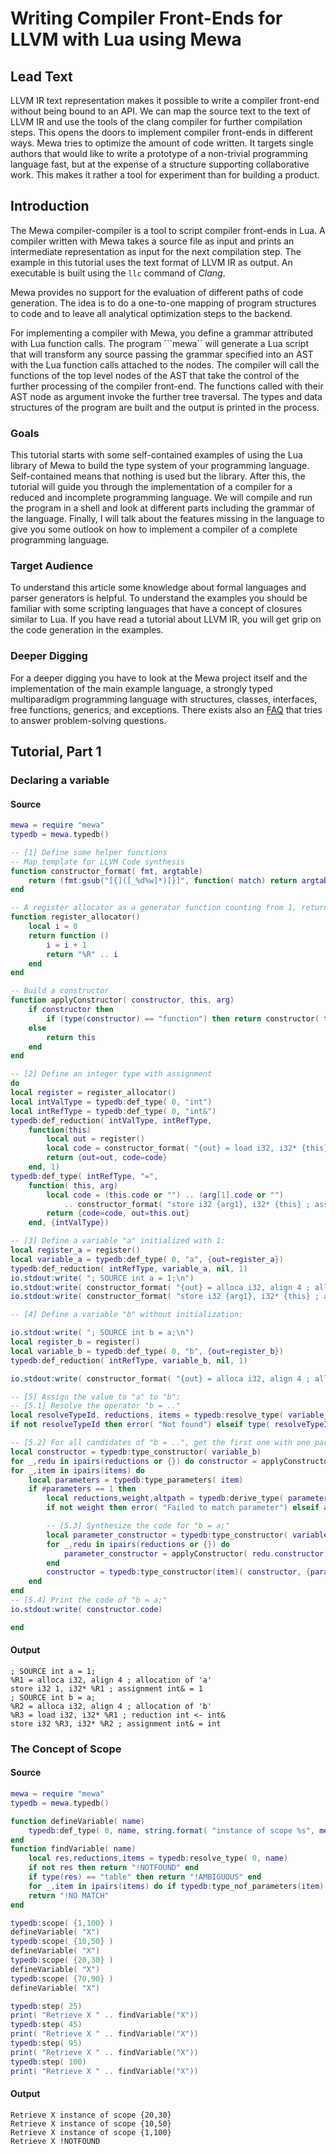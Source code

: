 # Writing Compiler Front-Ends for LLVM with Lua using Mewa

## Lead Text
LLVM IR text representation makes it possible to write a compiler front-end without being bound to an API. We can map the source text to the text of LLVM IR and use the tools of the clang compiler for further compilation steps. This opens the doors to implement compiler front-ends in different ways. Mewa tries to optimize the amount of code written. It targets single authors that would like to write a prototype of a non-trivial programming language fast, but at the expense of a structure supporting collaborative work. This makes it rather a tool for experiment than for building a product.

## Introduction

The Mewa compiler-compiler is a tool to script compiler front-ends in Lua. A compiler written with Mewa takes a source file as input and prints an intermediate representation as input for the next compilation step. The example in this tutorial uses the text format of LLVM IR as output. An executable is built using the ```llc``` command of _Clang_.

Mewa provides no support for the evaluation of different paths of code generation. The idea is to do a one-to-one mapping of program structures to code and to leave all analytical optimization steps to the backend.

For implementing a compiler with Mewa, you define a grammar attributed with Lua function calls.
The program ```mewa`` will generate a Lua script that will transform any source passing the grammar specified into an AST with the Lua function calls attached to the nodes. The compiler will call the functions of the top level nodes of the AST that take the control of the further processing of the compiler front-end. The functions called with their AST node as argument invoke the further tree traversal. The types and data structures of the program are built and the output is printed in the process.


### Goals

This tutorial starts with some self-contained examples of using the Lua library of Mewa to build the type system of your programming language. Self-contained means that nothing is used but the library. After this, the tutorial will guide you through the implementation of a compiler for a reduced and incomplete programming language. We will compile and run the program in a shell and look at different parts including the grammar of the language. Finally, I will talk about the features missing in the language to give you some outlook on how to implement a compiler of a complete programming language.

### Target Audience

To understand this article some knowledge about formal languages and parser generators is helpful. To understand the examples you should be familiar with some scripting languages that have a concept of closures similar to Lua. If you have read a tutorial about LLVM IR, you will get grip on the code generation in the examples.

### Deeper Digging

For a deeper digging you have to look at the Mewa project itself and the implementation of the main example language, a strongly typed multiparadigm programming language with structures, classes, interfaces, free functions, generics, and exceptions. There exists also an [FAQ](faq.md) that tries to answer problem-solving questions.


## Tutorial, Part 1 

### Declaring a variable

#### Source
```lua
mewa = require "mewa"
typedb = mewa.typedb()

-- [1] Define some helper functions
-- Map template for LLVM Code synthesis
function constructor_format( fmt, argtable)
	return (fmt:gsub("[{]([_%d%w]*)[}]", function( match) return argtable[ match] or "" end))
end

-- A register allocator as a generator function counting from 1, returning the LLVM register identifiers:
function register_allocator()
	local i = 0
	return function ()
		i = i + 1
		return "%R" .. i
	end
end

-- Build a constructor
function applyConstructor( constructor, this, arg)
	if constructor then
		if (type(constructor) == "function") then return constructor( this, arg) else return constructor end
	else
		return this
	end
end

-- [2] Define an integer type with assignment
do
local register = register_allocator()
local intValType = typedb:def_type( 0, "int")
local intRefType = typedb:def_type( 0, "int&")
typedb:def_reduction( intValType, intRefType,
	function(this)
		local out = register()
		local code = constructor_format( "{out} = load i32, i32* {this} ; reduction int <- int&\n", {out=out,this=this.out})
		return {out=out, code=code}
	end, 1)
typedb:def_type( intRefType, "=",
	function( this, arg)
		local code = (this.code or "") .. (arg[1].code or "")
			.. constructor_format( "store i32 {arg1}, i32* {this} ; assignment int& = int\n", {this=this.out,arg1=arg[1].out})
		return {code=code, out=this.out}
	end, {intValType})

-- [3] Define a variable "a" initialized with 1:
local register_a = register()
local variable_a = typedb:def_type( 0, "a", {out=register_a})
typedb:def_reduction( intRefType, variable_a, nil, 1)
io.stdout:write( "; SOURCE int a = 1;\n")
io.stdout:write( constructor_format( "{out} = alloca i32, align 4 ; allocation of 'a'\n", {out=register_a}))
io.stdout:write( constructor_format( "store i32 {arg1}, i32* {this} ; assignment int& = 1 \n", {this=register_a,arg1=1}))

-- [4] Define a variable "b" without initialization:

io.stdout:write( "; SOURCE int b = a;\n")
local register_b = register()
local variable_b = typedb:def_type( 0, "b", {out=register_b})
typedb:def_reduction( intRefType, variable_b, nil, 1)

io.stdout:write( constructor_format( "{out} = alloca i32, align 4 ; allocation of 'b'\n", {out=register_b}))

-- [5] Assign the value to "a" to "b":
-- [5.1] Resolve the operator "b = .."
local resolveTypeId, reductions, items = typedb:resolve_type( variable_b, "=")
if not resolveTypeId then error( "Not found") elseif type( resolveTypeId) == "table" then error( "Ambiguous") end

-- [5.2] For all candidates of "b = ..", get the first one with one parameter and match the argument to this parameter
local constructor = typedb:type_constructor( variable_b)
for _,redu in ipairs(reductions or {}) do constructor = applyConstructor( redu.constructor, constructor) end
for _,item in ipairs(items) do
	local parameters = typedb:type_parameters( item)
	if #parameters == 1 then
		local reductions,weight,altpath = typedb:derive_type( parameters[1].type, variable_a)
		if not weight then error( "Failed to match parameter") elseif altpath then error( "Ambiguous parameter") end

		-- [5.3] Synthesize the code for "b = a;"
		local parameter_constructor = typedb:type_constructor( variable_a)
		for _,redu in ipairs(reductions or {}) do
			parameter_constructor = applyConstructor( redu.constructor, parameter_constructor)
		end
		constructor = typedb:type_constructor(item)( constructor, {parameter_constructor})
	end
end
-- [5.4] Print the code of "b = a;"
io.stdout:write( constructor.code)

end


```
#### Output
```
; SOURCE int a = 1;
%R1 = alloca i32, align 4 ; allocation of 'a'
store i32 1, i32* %R1 ; assignment int& = 1 
; SOURCE int b = a;
%R2 = alloca i32, align 4 ; allocation of 'b'
%R3 = load i32, i32* %R1 ; reduction int <- int&
store i32 %R3, i32* %R2 ; assignment int& = int

```

### The Concept of Scope

#### Source
```lua
mewa = require "mewa"
typedb = mewa.typedb()

function defineVariable( name)
	typedb:def_type( 0, name, string.format( "instance of scope %s", mewa.tostring( (typedb:scope()))))
end
function findVariable( name)
	local res,reductions,items = typedb:resolve_type( 0, name)
	if not res then return "!NOTFOUND" end
	if type(res) == "table" then return "!AMBIGUOUS" end
	for _,item in ipairs(items) do if typedb:type_nof_parameters(item) == 0 then return typedb:type_constructor(item) end end
	return "!NO MATCH"
end

typedb:scope( {1,100} )
defineVariable( "X")
typedb:scope( {10,50} )
defineVariable( "X")
typedb:scope( {20,30} )
defineVariable( "X")
typedb:scope( {70,90} )
defineVariable( "X")

typedb:step( 25)
print( "Retrieve X " .. findVariable("X"))
typedb:step( 45)
print( "Retrieve X " .. findVariable("X"))
typedb:step( 95)
print( "Retrieve X " .. findVariable("X"))
typedb:step( 100)
print( "Retrieve X " .. findVariable("X"))


```
#### Output
```
Retrieve X instance of scope {20,30}
Retrieve X instance of scope {10,50}
Retrieve X instance of scope {1,100}
Retrieve X !NOTFOUND

```







